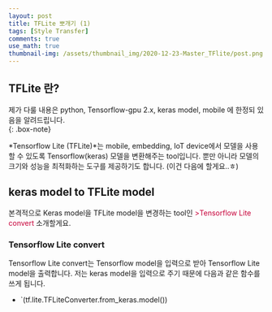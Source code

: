 ```yaml
---
layout: post
title: TFLite 뽀개기 (1)
tags: [Style Transfer]
comments: true
use_math: true
thumbnail-img: /assets/thumbnail_img/2020-12-23-Master_TFlite/post.png
---
```


## TFLite 란?  
제가 다룰 내용은 python, Tensorflow-gpu 2.x, keras model, mobile 에 한정되 있음을 알려드립니다.  
{: .box-note}

*Tensorflow Lite (TFLite)*는 mobile, embedding, IoT device에서 모델을 사용할 수 있도록 Tensorflow(keras) 모델을 변환해주는 tool입니다.
뿐만 아니라 모델의 크기와 성능을 최적화하는 도구를 제공하기도 합니다. (이건 다음에 할게요..ㅎ)


## keras model to TFLite model

본격적으로 Keras model을 TFLite model을 변경하는 tool인 <span style="color:#C70039">>Tensorflow Lite convert</span> 소개할게요.

### Tensorflow Lite convert

Tensorflow Lite convert는 Tensorflow model을 입력으로 받아 Tensorflow Lite model을 출력합니다.
저는 keras model을 입력으로 주기 때문에 다음과 같은 함수를 쓰게 됩니다. 

- `(tf.lite.TFLiteConverter.from_keras.model())